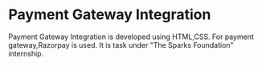 # Payment Gateway Integration 
Payment Gateway Integration is developed using HTML,CSS. For payment gateway,Razorpay is used. It is task under "The Sparks Foundation" internship.


